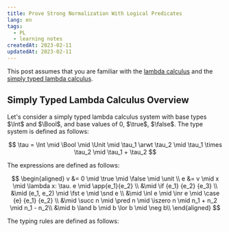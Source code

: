 ```yaml
---
title: Prove Strong Normalization With Logical Predicates
lang: en
tags: 
  - PL 
  - learning notes
createdAt: 2023-02-11
updatedAt: 2023-02-11
---
```


This post assumes that you are familiar with the [lambda calculus](https://en.wikipedia.org/wiki/Lambda_calculus) and the [simply typed lambda calculus](https://en.wikipedia.org/wiki/Simply_typed_lambda_calculus).

## Simply Typed Lambda Calculus Overview 

Let's consider a simply typed lambda calculus system with base types $\Int$ and $\Bool$, and base values of $0$, $\true$, $\false$. The type system is defined as follows:

$$
\tau = \Int \mid \Bool \mid \Unit \mid \tau_1 \arwt \tau_2 \mid \tau_1 \times \tau_2 \mid \tau_1 + \tau_2
$$

The expressions are defined as follows:

$$
\begin{aligned}
v &= 0 \mid \true \mid \false \mid \unit \\
e &= v \mid x \mid \lambda x: \tau. e \mid \app{e_1}{e_2} \\
&\mid \if {e_1} {e_2} {e_3}  \\
&\mid (e_1, e_2) \mid \fst e \mid \snd e \\
&\mid \inl e \mid \inr e \mid \case {e} {e_1} {e_2} \\
&\mid \succ n \mid \pred n \mid \iszero n \mid n_1 + n_2 \mid n_1 - n_2\\
&\mid b \land b \mid b \lor b \mid \neg b\\
\end{aligned}
$$

The typing rules are defined as follows: 

